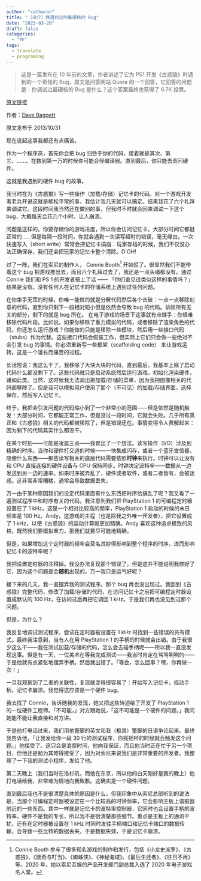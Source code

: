 ```yaml
---
author: "catbaron"
title: "（译介）我遇到过的最硬核的 Bug"
date: "2023-03-20"
draft: false
categories: 
  - "作"
tags: 
  - translate
  - programing
---
```

> 这是一篇发布在 10 年前的文章，作者讲述了它为 PS1 开发《古惑狼》时遇到的一个奇怪的 Bug。原文是问答网站 Quora 的一个回答，它回答的问题是：你调试过最硬核的 Bug 是什么？这个答案最终也获得了 6.7K 投票。

[原文链接](https://www.quora.com/Programming-Interviews/Whats-the-hardest-bug-youve-debugged)

作者：[Dave Baggett](https://www.quora.com/profile/Dave-Baggett)

原文发布于 2013/10/31

现在说起这事我都还有点痛苦。

作为一个程序员，首先你会把 bug 归咎于你的代码，接着就是其次、第三、……、在数到第一万的时候你可能会怪编译器。直到最后，你只能去责问硬件。

这就是我遇到的硬件 bug 的故事。

我当时在为《古惑狼》写一些操作（加载/存储）记忆卡的代码。对一个游戏开发者老兵开说这就是稀松平常的事，我估计我几天就可以搞定。结果我花了六个礼拜来调试它。这段时间我当然还在做别的事，但我时不时就会回来调试一下这个 bug，大概每天会花几个小时。让人崩溃。

问题是这样的。你要存储你的游戏进度，所以你会访问记忆卡。大部分时间它都挺正常的……但是每隔一段时间，你就会遇到一次读写超时的错误，毫无缘由。一次快速写入（short write）常常会把记忆卡搞崩：玩家存档的时候，我们不仅没办法正确保存，我们还会把玩家的记忆卡整个清除。D'OH!

过了一阵，我们在索尼的制作人， Connie Booth[^ConnieBooth] 开始慌了。很显然我们不能带着这个 bug 把游戏推出去，而且六个礼拜过去了，我还是一点头绪都没有。通过 Connie 我们和 PS 1 的开发者搭上了话 —— 「你们谁见过类似这样的事情吗？」结果是没有。没有任何人在记忆卡的存储系统上遇到过任何问题。

在你束手无策的时候，你唯一能做的就是分解代码然后各个击破：一点一点移除刻意的代码，直到你只剩下一段相对短小但是依然会导致 bug 的代码。排除所有无关的部分，剩下的就是 bug 所在。
在电子游戏的场景下这事就有点棘手：你很难移除代码片段。比如说，如果你移除了重力模拟的代码，或者移除了渲染角色的代码，你还怎么运行游戏？你能做的只能是移除一些模块，然后用一些接口代码（stubs）作为代替。这些接口代码会假装工作，但实际上它们只会做一些绝对不会引发 bug 的事情。你必须重新写一些框架（scaffolding code） 来让游戏运转。这是一个漫长而痛苦的过程。

长话短说：我这么干了。我移除了大块大块的代码，直到最后，我基本上除了启动代码什么都没剩下了。这些代码就只是启动系统然后运行游戏，初始化渲染硬件，诸如此类。当然，这时候我无法调出把加载/存储的菜单，因为我把图像相关的代码都移除了。但是我可以模拟用户使用了那个（不可见）的加载/存储界面，选择保存，然后写入记忆卡。

终于，我把会引发问题的代码缩小到了一个非常小的范围——但是依然是随机触发！大部分时间，它都能正常工作，但是没过一段时间，它就会失败。几乎所有真正和《古惑狼》相关的代码都被移除了，但是错误还在。事情变得令人费解起来：因为剩下的代码其实什么都没干。

在某个时刻——可能是凌晨三点——我冒出了一个想法。读写操作（I/O）涉及到精确的时序。当你和硬件打交道的时候——一块集成闪存，或者一个蓝牙发信器，随便什么东西——那些读写相关的底层代码需要依照**时钟**来执行。时钟可以让没有和 CPU 直接连接的硬件设备与 CPU 保持同步。时钟决定波特率——数据从一边发送到另一边的速率。如果时序被弄乱了，硬件或者软件，或者二者皆有，会被迷惑。这非常非常糟糕，通常会导致数据丢失。

万一由于某种原因我们的设定代码里面有什么东西把时序给搞乱了呢？我又看了一遍测试程序中和时序有关的代码，我注意到我们把 PlayStation 1 的可编程定时器设置在了 1 kHz。这是一个相对比较高的频率，PlayStation 1 启动的时候的末日频率是 100 Hz。Andy，这游戏的主程（也是除我之外唯一开发者），把它设置成了 1 kHz，以使《古惑狼》的运动计算就更加精确。Andy 喜欢这种追求极致的风格，既然我们要模拟重力，那我们就要尽可能地精确。

但是，如果增加这个定时器的频率会莫名其妙得影响到整个程序的时序，进而影响记忆卡的波特率呢？

我把设置定时器的注释掉。我没办法复现那个错误了。但是这并不能说明我修好了它，因为这个问题是会**随机**出现的。万一我只是运气好呢？

接下来的几天，我一直摆弄我的测试程序。那个 bug 再也没出现过。我回到《古惑狼》完整代码，修改了加载/存储的代码，在访问记忆卡之前把可编程定时器设置成默认的 100 Hz，在访问过后再把它调回 1 kHz。于是我们再也没见到过那个问题。

但是，为什么？

我反复地调试测试程序，尝试在定时器被设置在 1 kHz 时找到一些错误的共有模式。最终我注意到，当有人在用 PlayStation 1 的手柄的时候就会出错。由于我很少这么干——我在测试加载/存储的代码，怎么会去碰手柄呢——所以我一直没发现这事。但是有一天，一位美术在等我完成测试——我当时肯定在骂骂咧咧的——于是他就有点紧张地摆弄手柄。然后就出错了。「等会，怎么回事？嘿，你再做一次！」

一旦我观察到了二者的关联性，复现就变得很容易了：开始写入记忆卡，摇动手柄，记忆卡崩溃。我觉得这应该是一个硬件 bug。

我去找了 Connie，告诉她我的发现，她又把这些转述给了开发了 PlayStation 1 的一位硬件工程师。「不可能，」对方跟她说，「这不可能是一个硬件的问题。」我问她能不能让我直接和对方讲。

于是他打电话过来，我们用他蹩脚的英文和我（极其）蹩脚的日语争论起来。最终我告诉他，「让我发给你一段 30 行的测试程序，你摇摇杆的时候就会触发这个问题。」他接受了。这只会是浪费时间，他向我保证，而且他当时正在忙于另一个项目，但他还是勉为其难得接受了，因为对索尼来说我们是非常重要的开发者。我整理了一下我的测试小程序，发给了他。

第二天晚上（我们当时在洛杉矶，而他在东京，所以他的白天刚好是我的晚上）他打电话给我，非常难为情地向我致歉。这确实是一个硬件问题。

直到最后我也不是很清楚具体的原因是什么，但我印象中从索尼总部听到的说法是，当那个可编程定时器被设定在一个比较高的时钟频率，它会影响主板上谐振器附近的一些东西。其中一样就是记忆卡的波特率控制器，它同时也会设置手柄的波特率。硬件不是我的专长，所以我不是很清楚那些细节。重点是主板上的通讯干扰，还有在定时器被设置在 1 kHz 时同时发往手柄端口和记忆卡端口的数据传输，会导致一些比特的数据丢失，于是数据失效，于是记忆卡崩溃。


[^ConnieBooth]:   Connie Booth 参与了很多知名游戏的制作和发行，包括《小龙史派罗》、《古惑狼》、《瑞奇与叮当》、《蜘蛛侠》、《神秘海域》、《最后生还者》、《往日不再》等。2020 年，她以索尼互娱的产品开发部门副总裁入选了 2020 年电子游戏名人堂。
